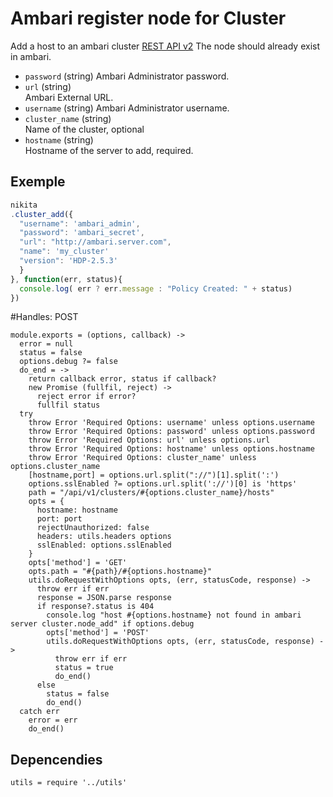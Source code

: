 
# Ambari register node for Cluster

Add a host to an ambari cluster [REST API v2](https://github.com/apache/ambari/blob/trunk/ambari-server/docs/api/v1)
The node should already exist in ambari.

* `password` (string)
  Ambari Administrator password.
* `url` (string)   
  Ambari External URL.
* `username` (string)
  Ambari Administrator username.
* `cluster_name` (string)   
  Name of the cluster, optional
* `hostname` (string)   
  Hostname of the server to add, required.

## Exemple

```js
nikita
.cluster_add({
  "username": 'ambari_admin',
  "password": 'ambari_secret',
  "url": "http://ambari.server.com",
  "name": 'my_cluster'
  "version": 'HDP-2.5.3'
  }
}, function(err, status){
  console.log( err ? err.message : "Policy Created: " + status)
})
```
#Handles: POST

    module.exports = (options, callback) ->
      error = null
      status = false
      options.debug ?= false
      do_end = ->
        return callback error, status if callback?
        new Promise (fullfil, reject) ->
          reject error if error?
          fullfil status
      try
        throw Error 'Required Options: username' unless options.username
        throw Error 'Required Options: password' unless options.password
        throw Error 'Required Options: url' unless options.url
        throw Error 'Required Options: hostname' unless options.hostname
        throw Error 'Required Options: cluster_name' unless options.cluster_name
        [hostname,port] = options.url.split("://")[1].split(':')
        options.sslEnabled ?= options.url.split('://')[0] is 'https'
        path = "/api/v1/clusters/#{options.cluster_name}/hosts"
        opts = {
          hostname: hostname
          port: port
          rejectUnauthorized: false
          headers: utils.headers options
          sslEnabled: options.sslEnabled
        }
        opts['method'] = 'GET'
        opts.path = "#{path}/#{options.hostname}"
        utils.doRequestWithOptions opts, (err, statusCode, response) ->
          throw err if err
          response = JSON.parse response
          if response?.status is 404
            console.log "host #{options.hostname} not found in ambari server cluster.node_add" if options.debug
            opts['method'] = 'POST'
            utils.doRequestWithOptions opts, (err, statusCode, response) ->
              throw err if err
              status = true
              do_end()
          else
            status = false
            do_end()
      catch err
        error = err
        do_end()

## Depencendies

    utils = require '../utils'
